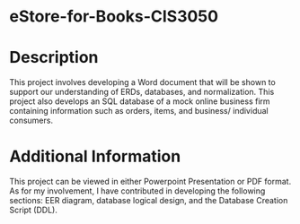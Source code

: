 # eStore-for-Books-CIS3050


# Description
This project involves developing a Word document that will be shown to support our understanding of ERDs, databases, and normalization. This project also develops an SQL database of a mock online business firm containing information such as orders, items, and business/ individual consumers.

# Additional Information
This project can be viewed in either Powerpoint Presentation or PDF format. As for my involvement, I have contributed in developing the following sections: EER diagram, database logical design, and the Database Creation Script (DDL).
